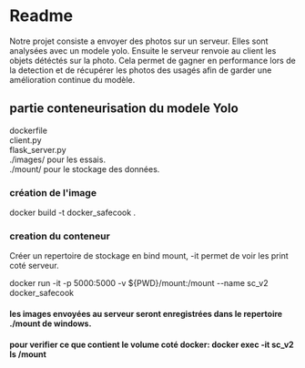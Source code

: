 # Readme
Notre projet consiste a envoyer des photos sur un serveur. Elles sont analysées avec un modele yolo. Ensuite le serveur renvoie au client les objets détéctés sur la photo.
Cela permet de gagner en performance lors de la detection et de récupérer les photos des usagés afin de garder une amélioration continue du modèle.

## partie conteneurisation du modele Yolo
dockerfile <br />
client.py <br />
flask_server.py <br />
./images/ pour les essais. <br />
./mount/ pour le stockage des données. <br />


### création de l'image
 docker build -t  docker_safecook .

### creation du conteneur
 
 Créer un repertoire de stockage en bind mount, -it permet de voir les print coté serveur.
 
 docker run -it -p 5000:5000 -v ${PWD}/mount:/mount --name sc_v2 docker_safecook
#### les images envoyées au serveur seront enregistrées dans le repertoire ./mount de windows.
#### pour verifier ce que contient le volume coté docker: docker exec -it sc_v2 ls /mount

